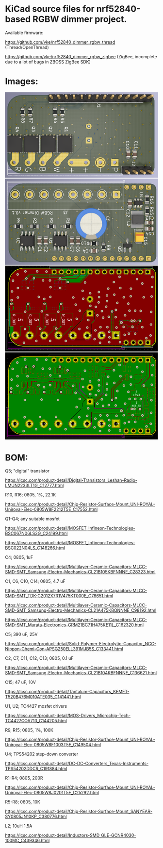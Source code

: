 # KiCad source files for nrf52840-based RGBW dimmer project.

Available firmware:

https://github.com/vke/nrf52840_dimmer_rgbw_thread (Thread/OpenThread)

https://github.com/vke/nrf52840_dimmer_rgbw_zigbee (ZigBee, incomplete due to a lot of bugs in ZBOSS ZigBee SDK)

# Images:

![bottom](/doc/bottom.png?raw=true "bottom")
![top](/doc/top.png?raw=true "top")
![bottom pcb](/doc/bottom-pcb.png?raw=true "bottom pcb")
![top pcb](/doc/top-pcb.png?raw=true "top pcb")

# BOM:

Q5; "digital" transistor

https://lcsc.com/product-detail/Digital-Transistors_Leshan-Radio-LMUN2233LT1G_C12777.html

R10, R16; 0805, 1%, 22.1K

https://lcsc.com/product-detail/Chip-Resistor-Surface-Mount_UNI-ROYAL-Uniroyal-Elec-0805W8F2212T5E_C17552.html

Q1-Q4; any suitable mosfet

https://lcsc.com/product-detail/MOSFET_Infineon-Technologies-BSC067N06LS3G_C24199.html

https://lcsc.com/product-detail/MOSFET_Infineon-Technologies-BSC022N04LS_C148266.html

C4; 0805, 1uF

https://lcsc.com/product-detail/Multilayer-Ceramic-Capacitors-MLCC-SMD-SMT_Samsung-Electro-Mechanics-CL21B105KBFNNNE_C28323.html

C1, C6, C10, C14; 0805, 4.7 uF

https://lcsc.com/product-detail/Multilayer-Ceramic-Capacitors-MLCC-SMD-SMT_TDK-C2012X7R1V475KT000E_C76651.html

https://lcsc.com/product-detail/Multilayer-Ceramic-Capacitors-MLCC-SMD-SMT_Samsung-Electro-Mechanics-CL21A475KBQNNNE_C98192.html

https://lcsc.com/product-detail/Multilayer-Ceramic-Capacitors-MLCC-SMD-SMT_Murata-Electronics-GRM21BC71H475KE11L_C162320.html

C5; 390 uF, 25V

https://lcsc.com/product-detail/Solid-Polymer-Electrolytic-Capacitor_NCC-Nippon-Chemi-Con-APSG250ELL391MJB5S_C133441.html

C2, C7, C11, C12, C13; 0805, 0.1 uF

https://lcsc.com/product-detail/Multilayer-Ceramic-Capacitors-MLCC-SMD-SMT_Samsung-Electro-Mechanics-CL21B104KBFNNNE_C136621.html

C15; 47 uF, 10V

https://lcsc.com/product-detail/Tantalum-Capacitors_KEMET-T520B476M010ATE035_C141441.html

U1, U2; TC4427 mosfet drivers

https://lcsc.com/product-detail/MOS-Drivers_Microchip-Tech-TC4427COA713_C144205.html

R9, R15; 0805, 1%, 100K

https://lcsc.com/product-detail/Chip-Resistor-Surface-Mount_UNI-ROYAL-Uniroyal-Elec-0805W8F1003T5E_C149504.html

U4; TPS54202 step-down converter

https://lcsc.com/product-detail/DC-DC-Converters_Texas-Instruments-TPS54202DDCR_C191884.html

R1-R4; 0805, 200R

https://lcsc.com/product-detail/Chip-Resistor-Surface-Mount_UNI-ROYAL-Uniroyal-Elec-0805W8J0201T5E_C25292.html

R5-R8; 0805, 10K

https://lcsc.com/product-detail/Chip-Resistor-Surface-Mount_SANYEAR-SY0805JN10KP_C380776.html

L2; 10uH 1.5A

https://lcsc.com/product-detail/Inductors-SMD_GLE-GCNR4030-100MC_C439346.html
